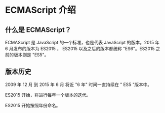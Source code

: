 <script setup>
import { loginRead } from '@/utils/login-read'

loginRead('j10002')
</script>

# <AppCode code="26" /> ECMAScript 介绍

<ClientOnly><AppRead code="j10002" /></ClientOnly>

## 什么是 ECMAScript？

ECMAScript 是 JavaScript 的一个标准，也是代表 JavaScript 的版本。2015 年 6 月发布的版本为 ES2015 ， ES2015 以及之后的版本都统称 "ES6"。ES2015 之前的版本则是 "ES5"。

## 版本历史

2009 年 12 月 到 2015 年 6 月 将近 "6 年" 时间一直持续在 " ES5 "版本中。

ES2015 开始，将进行每年一个版本的迭代。

ES2015 开始按照年份命名。

<AppComment />